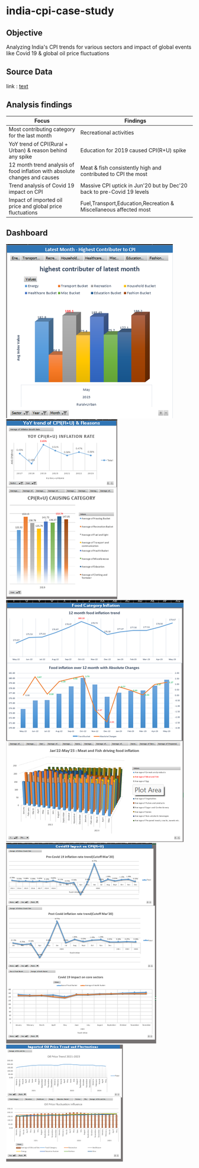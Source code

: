 # india-cpi-case-study

## Objective
Analyzing India's CPI trends for various sectors and impact of global events like Covid 19 & global oil price fluctuations

## Source Data
link : [text](https://github.com/anuragnayak20/india-cpi-case-study/blob/main/All_India_Index_Upto_April23%20(1).csv)

## Analysis findings

| Focus | Findings | 
|-------|------------|
| Most contributing category for the last month | Recreational activities |
| YoY trend of CPI(Rural + Urban) & reason behind any spike | Education for 2019 caused CPI(R+U) spike |
| 12 month trend analysis of food inflation with absolute changes and causes | Meat & fish consistently high and contributed to CPI the most|
| Trend analysis of Covid 19 impact on CPI | Massive CPI uptick in Jun'20 but by Dec'20 back to pre-Covid 19 levels |
| Impact of imported oil price and global price fluctuations | Fuel,Transport,Education,Recreation & Miscellaneous affected most |

## Dashboard
![ Most contributing category for the last month](image.png)
![YoY trend of CPI(Rural + Urban) & reason behind any spike](image-1.png)
![12 month trend analysis of food inflation with absolute changes and causes](image-2.png)
![Trend analysis of Covid 19 impact on CPI](image-3.png)
![Impact of imported oil price and global price fluctuations](image-4.png)

